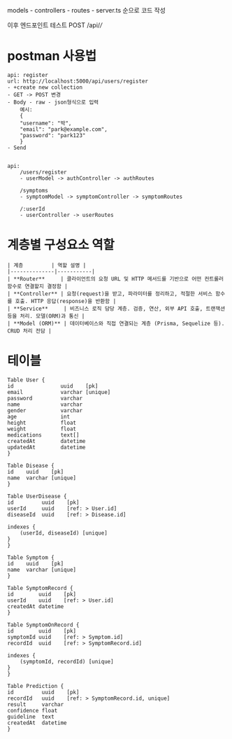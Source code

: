models - controllers - routes - server.ts 순으로 코드 작성

이후 엔드포인트 테스트
POST /api/*/*

# postman 사용법

    api: register
    url: http://localhost:5000/api/users/register
    - +create new collection
    - GET -> POST 변경
    - Body - raw - json형식으로 입력
        예시:
        {
        "username": "박",
        "email": "park@example.com",
        "password": "park123"
        }
    - Send

    
    api:
        /users/register
        - userModel -> authController -> authRoutes 

        /symptoms
        - symptomModel -> symptomController -> symptomRoutes
        
        /:userId
        - userController -> userRoutes

    
# 계층별 구성요소 역할

    | 계층         | 역할 설명 |
    |--------------|-----------|
    | **Router**     | 클라이언트의 요청 URL 및 HTTP 메서드를 기반으로 어떤 컨트롤러 함수로 연결할지 결정함 |
    | **Controller** | 요청(request)을 받고, 파라미터를 정리하고, 적절한 서비스 함수를 호출. HTTP 응답(response)을 반환함 |
    | **Service**     | 비즈니스 로직 담당 계층. 검증, 연산, 외부 API 호출, 트랜잭션 등을 처리. 모델(ORM)과 통신 |
    | **Model (ORM)** | 데이터베이스와 직접 연결되는 계층 (Prisma, Sequelize 등). CRUD 처리 전담 |




# 테이블

    Table User {
    id               uuid    [pk]
    email            varchar [unique]
    password         varchar
    name             varchar
    gender           varchar
    age              int
    height           float
    weight           float
    medications      text[]
    createdAt        datetime
    updatedAt        datetime
    }

    Table Disease {
    id    uuid    [pk]
    name  varchar [unique]
    }

    Table UserDisease {
    id         uuid    [pk]
    userId     uuid    [ref: > User.id]
    diseaseId  uuid    [ref: > Disease.id]

    indexes {
        (userId, diseaseId) [unique]
    }
    }

    Table Symptom {
    id    uuid    [pk]
    name  varchar [unique]
    }

    Table SymptomRecord {
    id        uuid    [pk]
    userId    uuid    [ref: > User.id]
    createdAt datetime
    }

    Table SymptomOnRecord {
    id        uuid    [pk]
    symptomId uuid    [ref: > Symptom.id]
    recordId  uuid    [ref: > SymptomRecord.id]

    indexes {
        (symptomId, recordId) [unique]
    }
    }

    Table Prediction {
    id         uuid    [pk]
    recordId   uuid    [ref: > SymptomRecord.id, unique]
    result     varchar
    confidence float
    guideline  text
    createdAt  datetime
    }

